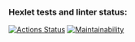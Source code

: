 ### Hexlet tests and linter status:
[![Actions Status](https://github.com/DmitryKr2021/frontend-project-44/workflows/hexlet-check/badge.svg)](https://github.com/DmitryKr2021/frontend-project-44/actions)
[![Maintainability](https://api.codeclimate.com/v1/badges/a764ffb0de786ba10f19/maintainability)](https://codeclimate.com/github/DmitryKr2021/frontend-project-44/maintainability)